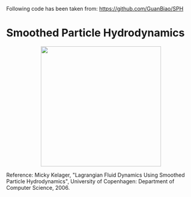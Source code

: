 Following code has been taken from: https://github.com/GuanBiao/SPH

# Smoothed Particle Hydrodynamics

<div align='center'>
  <img src='demo.gif' width='320px'>
</div>

Reference: Micky Kelager, "Lagrangian Fluid Dynamics Using Smoothed Particle Hydrodynamics", University of Copenhagen: Department of Computer Science, 2006.
